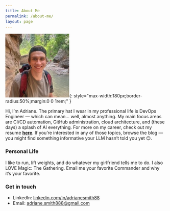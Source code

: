 ```yaml
---
title: About Me
permalink: /about-me/
layout: page
---
```

![Profile photo](/assets/images/profile.jpg){: style="max-width:180px;border-radius:50%;margin:0 0 1rem;" }


Hi, I’m Adriane. The primary hat I wear in my professional life is DevOps Engineer — which can mean... well, almost anything. My main focus areas are CI/CD automation, GitHub administration, cloud architecture, and (these days) a splash of AI everything. For more on my career, check out my resume **[here](/resume/)**. If you’re interested in any of those topics, browse the blog — you might find something informative your LLM hasn’t told you yet 😉.

### Personal Life

I like to run, lift weights, and do whatever my girlfriend tells me to do. I also LOVE Magic: The Gathering. Email me your favorite Commander and why it’s your favorite.

### Get in touch
- LinkedIn: [linkedin.com/in/adrianesmith88](https://www.linkedin.com/in/adrianesmith88)
- Email: adriane.smith888@gmail.com
